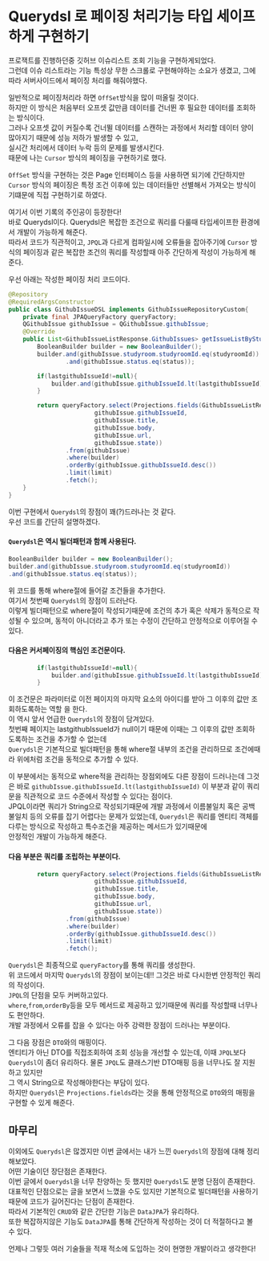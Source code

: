 # Querydsl 로 페이징 처리기능 타입 세이프하게 구현하기

프로잭트를 진행하던중 깃허브 이슈리스트 조회 기능을 구현하게되었다.  
그런데 이슈 리스트라는 기능 특성상 무한 스크롤로 구현해야하는 소요가 생겼고, 그에따라 서버사이드에서 페이징 처리를 해줘야했다.  
  
일반적으로 페이징처리라 하면 `OffSet`방식을 많이 떠올릴 것이다.  
하지만 이 방식은 처음부터 오프셋 값만큼 데이터를 건너뛴 후 필요한 데이터를 조회하는 방식이다.  
그러나 오프셋 값이 커질수록 건너뛸 데이터를 스캔하는 과정에서 처리할 데이터 양이 많아지기 때문에 성능 저하가 발생할 수 있고,  
실시간 처리에서 데이터 누락 등의 문제를 발생시킨다.  
때문에 나는 `Cursor` 방식의 페이징을 구현하기로 했다.  

`OffSet` 방식을 구현하는 것은 Page 인터페이스 등을 사용하면 되기에 간단하지만
`Cursor` 방식의 페이징은 특정 조건 이후에 있는 데이터들만 선별해서 가져오는 방식이기떄문에
직접 구현하기로 하였다.  
  
여기서 이번 기록의 주인공이 등장한다!  
바로 Querydsl이다. Querydsl은 복잡한 조건으로 쿼리를 다룰때 타입세이프한 환경에서 개발이 가능하게 해준다.  
따라서 코드가 직관적이고, `JPQL`과 다르게 컴파일시에 오류들을 잡아주기에 `Cursor` 방식의 페이징과 같은 복잡한 조건의 쿼리를 작성할때
아주 간단하게 작성이 가능하게 해준다.  

우선 아래는 작성한 페이징 처리 코드이다.  
```java
@Repository
@RequiredArgsConstructor
public class GithubIssueDSL implements GithubIssueRepositoryCustom{
    private final JPAQueryFactory queryFactory;
    QGithubIssue githubIssue = QGithubIssue.githubIssue;
    @Override
    public List<GithubIssueListResponse.GithubIssues> getIssueListByStudyroom(Long studyroomId, BaseStatus status, Long lastgithubIssueId, int limit) {
        BooleanBuilder builder = new BooleanBuilder();
        builder.and(githubIssue.studyroom.studyroomId.eq(studyroomId))
                .and(githubIssue.status.eq(status));

        if(lastgithubIssueId!=null){
            builder.and(githubIssue.githubIssueId.lt(lastgithubIssueId));
        }

        return queryFactory.select(Projections.fields(GithubIssueListResponse.GithubIssues.class,
                        githubIssue.githubIssueId,
                        githubIssue.title,
                        githubIssue.body,
                        githubIssue.url,
                        githubIssue.state))
                .from(githubIssue)
                .where(builder)
                .orderBy(githubIssue.githubIssueId.desc())
                .limit(limit)
                .fetch();
    }
}
```

이번 구현에서 `Querydsl`의 장점이 꽤(?)드러나는 것 같다.  
우선 코드를 간단히 설명하겠다.
#### `Querydsl`은 역시 빌더패턴과 함께 사용된다.  
```java
BooleanBuilder builder = new BooleanBuilder();
builder.and(githubIssue.studyroom.studyroomId.eq(studyroomId))
.and(githubIssue.status.eq(status));
```
위 코드를 통해 where절에 들어갈 조건들을 추가한다.  
여기서 첫번째 `Querydsl`의 장점이 드러난다.  
이렇게 빌더패턴으로 where절이 작성되기때문에 조건의 추가 혹은 삭제가 
동적으로 작성될 수 있으며, 동적이 아니더라고 추가 또는 수정이 간단하고 안정적으로 이루어질 수 있다.
  

#### 다음은 커서페이징의 핵심인 조건문이다.
```java
        if(lastgithubIssueId!=null){
            builder.and(githubIssue.githubIssueId.lt(lastgithubIssueId));
        }
```
이 조건문은 파라미터로 이전 페이지의 마지막 요소의 아이디를 받아 그 이후의 값만 조회하도록하는 역할 을 한다.  
이 역시 앞서 언급한 `Querydsl`의 장점이 담겨있다.   
첫번째 페이지는 lastgithubIssueId가 null이기 때문에 이때는 그 이후의 값만 조회하도록하는 조건을 추가할 수 없는데  
`Querydsl`은 기본적으로 빌더패턴을 통해 where절 내부의 조건을 관리하므로 조건에때라 위에처럼 
조건을 동적으로 추가할 수 있다.  

이 부분에서는 동적으로 where적을 관리하는 장점외에도 다른 장점이 드러나는데 
그것은 바로 `githubIssue.githubIssueId.lt(lastgithubIssueId)` 이 부분과 같이
쿼리문을 직관적으로 코드 수준에서 작성할 수 있다는 점이다.  
JPQL이라면 쿼리가 String으로 작성되기때문에 
개발 과정에서 이름불일치 혹은 공백 불일치 등의
오류를 잡기 어렵다는 문제가 있었는데,
`Querydsl`은 쿼리를 엔티티 객체를 다루는 방식으로 작성하고 특수조건을 제공하는 메서드가 있기때문에  
안정적인 개발이 가능하게 해준다.  


#### 다음 부분은 쿼리를 조립하는 부분이다.
```java
        return queryFactory.select(Projections.fields(GithubIssueListResponse.GithubIssues.class,
                        githubIssue.githubIssueId,
                        githubIssue.title,
                        githubIssue.body,
                        githubIssue.url,
                        githubIssue.state))
                .from(githubIssue)
                .where(builder)
                .orderBy(githubIssue.githubIssueId.desc())
                .limit(limit)
                .fetch();
```
`Querydsl`은 최종적으로 `queryFactory`를 통해 쿼리를 생성한다.  
위 코드에서 마지막 `Querydsl`의 장점이 보이는데!!
그것은 바로 다시한번 안정적인 쿼리의 작성이다.  
`JPQL`의 단점을 모두 커버하고있다.  
`where`,`from`,`orderBy`등을 모두 메서드로 제공하고 있기때문에 쿼리를 작성할때 너무나도 편안하다.  
개발 과정에서 오류를 잡을 수 있다는 아주 강력한 장점이 드러나는 부분이다.  

그 다음 장점은 `DTO`와의 매핑이다.  
엔티티가 아닌 DTO를 직접조회하여 조회 성능을 개선할 수 있는데, 이때 `JPQL`보다
`Querydsl`이 좀더 유리하다. 물론 `JPQL`도 클래스기반 DTO매핑 등을 너무나도 잘 지원하고 있지만  
그 역시 String으로 작성해야한다는 부담이 있다.  
하지만 `Querydsl`은 `Projections.fields`라는 것을 통해 안정적으로 `DTO`와의 매핑을 구현할 수 있게 해준다.  


## 마무리  

이외에도 `Querydsl`은 많겠지만 이번 글에서는 내가 느낀 `Querydsl`의 장점에 대해 정리해보았다.  
어떤 기술이던 장단점은 존재한다.  
이번 글에서 `Querydsl`을 너무 찬양하는 듯 했지만 `Querydsl`도 분명 단점이 존재한다.  
대표적인 단점으로는 글을 보면서 느꼈을 수도 있지만 기본적으로 빌더패턴을 사용하기 때문에 코드가 길어진다는 단점이 존재한다.  
따라서 기본적인 `CRUD`와 같은 간단한 기능은 `DataJPA`가 유리하다.  
또한 복잡하지않은 기능도 `DataJPA`를 통해 간단하게 작성하는 것이 더 적절하다고 볼 수 있다.  

언제나 그렇듯 여러 기술들을 적재 적소에 도입하는 것이 현명한 개발이라고 생각한다!



